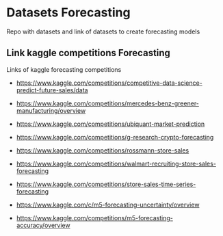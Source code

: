 # Datasets Forecasting
 Repo with datasets and link of datasets to create forecasting models

 
## Link kaggle competitions Forecasting
Links of kaggle forecasting competitions

- https://www.kaggle.com/competitions/competitive-data-science-predict-future-sales/data
- https://www.kaggle.com/competitions/mercedes-benz-greener-manufacturing/overview
- https://www.kaggle.com/competitions/ubiquant-market-prediction
- https://www.kaggle.com/competitions/g-research-crypto-forecasting
- https://www.kaggle.com/competitions/rossmann-store-sales
- https://www.kaggle.com/competitions/walmart-recruiting-store-sales-forecasting
- https://www.kaggle.com/competitions/store-sales-time-series-forecasting

- https://www.kaggle.com/c/m5-forecasting-uncertainty/overview
- https://www.kaggle.com/competitions/m5-forecasting-accuracy/overview


